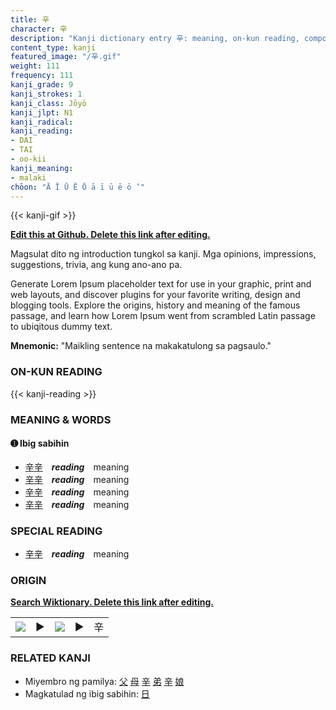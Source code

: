```yaml
---
title: 辛
character: 辛
description: "Kanji dictionary entry 辛: meaning, on-kun reading, compounds, origin, related kanji"
content_type: kanji
featured_image: "/辛.gif"
weight: 111
frequency: 111
kanji_grade: 9
kanji_strokes: 1
kanji_class: Jōyō
kanji_jlpt: N1
kanji_radical: 
kanji_reading: 
- DAI
- TAI
- oo-kii
kanji_meaning:
- malaki
chōon: "Ā Ī Ū Ē Ō ā ī ū ē ō ’"
---
```

[//]: # (Don't edit the line below. Kanji animated GIF code is automatically generated.)
{{< kanji-gif >}}

[//]: # (Edit below this line.)

**[Edit this at Github. Delete this link after editing.](https://github.com/tim0g/tim/tree/main/content/kanji/辛/index.md)**

Magsulat dito ng introduction tungkol sa kanji. Mga opinions, impressions, suggestions, trivia, ang kung ano-ano pa.

Generate Lorem Ipsum placeholder text for use in your graphic, print and web layouts, and discover plugins for your favorite writing, design and blogging tools. Explore the origins, history and meaning of the famous passage, and learn how Lorem Ipsum went from scrambled Latin passage to ubiqitous dummy text.
 
**Mnemonic:** "Maikling sentence na makakatulong sa pagsaulo."

### ON-KUN READING

[//]: # (Don't edit the line below. ON-KUN READING code is automatically generated.)
{{< kanji-reading >}}

### MEANING & WORDS

#### ➊ **Ibig sabihin**
  - [辛](../辛)[辛](../辛)　***reading***　meaning
  - [辛](../辛)[辛](../辛)　***reading***　meaning
  - [辛](../辛)[辛](../辛)　***reading***　meaning
  - [辛](../辛)[辛](../辛)　***reading***　meaning

### SPECIAL READING
  - [辛](../辛)[辛](../辛)　***reading***　meaning

### ORIGIN

**[Search Wiktionary. Delete this link after editing.](https://wiktionary.org/wiki/辛)**
<table class="kanji-table"><tr><td>
<img src="60px-辛-bronze.svg.png">
</td><td>▶</td><td>
<img src="60px-辛-oracle.svg.png">
</td><td>▶</td>
<td class="kanji-origin">辛</td>
</tr></table>

### RELATED KANJI
- Miyembro ng pamilya: [父](../父) [母](../母) [辛](../辛) [弟](../弟) [辛](../辛) [娘](../娘)
- Magkatulad ng ibig sabihin: [日](../日)
